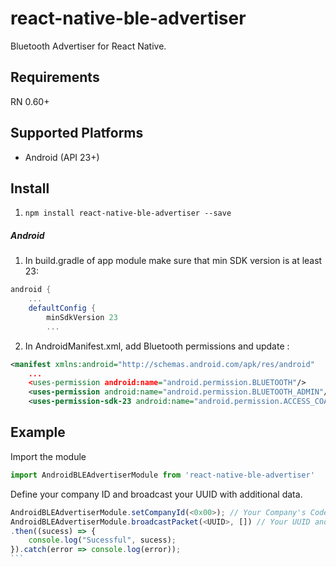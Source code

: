 # react-native-ble-advertiser
Bluetooth Advertiser for React Native. 

## Requirements
RN 0.60+

## Supported Platforms
- Android (API 23+)

## Install

1. ```npm install react-native-ble-advertiser --save```

##### Android

1. In build.gradle of app module make sure that min SDK version is at least 23:
```groovy
android {
    ...
    defaultConfig {
        minSdkVersion 23
        ...       
```

2. In AndroidManifest.xml, add Bluetooth permissions and update <uses-sdk/>:
```xml
<manifest xmlns:android="http://schemas.android.com/apk/res/android"
    ...
    <uses-permission android:name="android.permission.BLUETOOTH"/>
    <uses-permission android:name="android.permission.BLUETOOTH_ADMIN"/>
    <uses-permission-sdk-23 android:name="android.permission.ACCESS_COARSE_LOCATION"/>
````

## Example

Import the module

```javascript
import AndroidBLEAdvertiserModule from 'react-native-ble-advertiser'
```

Define your company ID and broadcast your UUID with additional data. 

````javascript
AndroidBLEAdvertiserModule.setCompanyId(<0x00>); // Your Company's Code
AndroidBLEAdvertiserModule.broadcastPacket(<UUID>, []) // Your UUID and additional data. 
.then((sucess) => {
    console.log("Sucessful", sucess);
}).catch(error => console.log(error));
```

